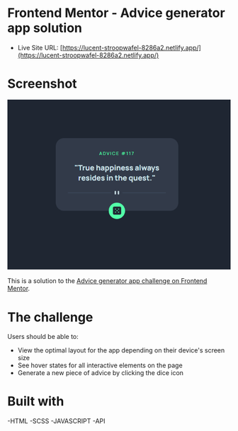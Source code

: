 # Frontend Mentor - Advice generator app solution

- Live Site URL: [https://lucent-stroopwafel-8286a2.netlify.app/](https://lucent-stroopwafel-8286a2.netlify.app/)

# Screenshot

![](./images/advicescreenshot.PNG)

This is a solution to the [Advice generator app challenge on Frontend Mentor](https://www.frontendmentor.io/challenges/advice-generator-app-QdUG-13db). 

# The challenge

Users should be able to:

- View the optimal layout for the app depending on their device's screen size
- See hover states for all interactive elements on the page
- Generate a new piece of advice by clicking the dice icon

# Built with

-HTML
-SCSS
-JAVASCRIPT
-API